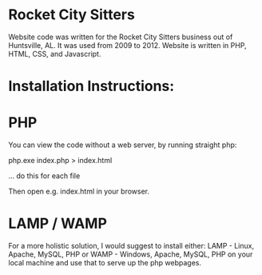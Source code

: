 # Rocket City Sitters

Website code was written for the Rocket City Sitters business out of Huntsville, AL.  It was used from 2009 to 2012.
Website is written in PHP, HTML, CSS, and Javascript.

# Installation Instructions:
# PHP
You can view the code without a web server, by running straight php:

php.exe index.php > index.html

... do this for each file

Then open e.g. index.html in your browser.

# LAMP / WAMP
For a more holistic solution, I would suggest to install either:
LAMP - Linux, Apache, MySQL, PHP
or
WAMP - Windows, Apache, MySQL, PHP
on your local machine and use that to serve up the php webpages.
